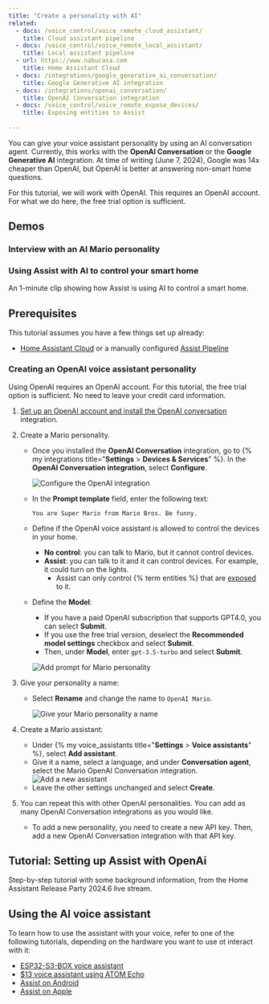 ```yaml
---
title: "Create a personality with AI"
related:
  - docs: /voice_control/voice_remote_cloud_assistant/
    title: Cloud assistant pipeline
  - docs: /voice_control/voice_remote_local_assistant/
    title: Local assistant pipeline
  - url: https://www.nabucasa.com
    title: Home Assistant Cloud
  - docs: /integrations/google_generative_ai_conversation/
    title: Google Generative AI integration
  - docs: /integrations/openai_conversation/
    title: OpenAI Conversation integration
  - docs: /voice_control/voice_remote_expose_devices/
    title: Exposing entities to Assist
    
---
```


You can give your voice assistant personality by using an AI conversation agent. Currently, this works with the **OpenAI Conversation** or the **Google Generative AI** integration. At time of writing (June 7, 2024), Google was 14x cheaper than OpenAI, but OpenAI is better at answering non-smart home questions.

For this tutorial, we will work with OpenAI. This requires an OpenAI account. For what we do here, the free trial option is sufficient.

## Demos

### Interview with an AI Mario personality

<lite-youtube videoid="eLx8_NAqptk" videotitle="Give your voice assistant personality using the OpenAI integration"></lite-youtube>

### Using Assist with AI to control your smart home

An 1-minute clip showing how Assist is using AI to control a smart home.

<lite-youtube videoid="KXoIpwKsekY" videotitle="Demo of using Assist with an AI to control your smart home!"></lite-youtube>

## Prerequisites

This tutorial assumes you have a few things set up already:

- [Home Assistant Cloud](https://www.nabucasa.com) or a manually configured [Assist Pipeline](/integrations/assist_pipeline)

### Creating an OpenAI voice assistant personality

Using OpenAI requires an OpenAI account. For this tutorial, the free trial option is sufficient. No need to leave your credit card information.

1. [Set up an OpenAI account and install the OpenAI conversation](/integrations/openai_conversation/) integration.
2. Create a Mario personality.
   - Once you installed the **OpenAI Conversation** integration, go to {% my integrations title="**Settings** > **Devices & Services**" %}. In the **OpenAI Conversation integration**, select **Configure**.
  
      ![Configure the OpenAI integration](/images/assist/assistant-openai-mario-config.png)
   - In the **Prompt template** field, enter the following text:
  
       `You are Super Mario from Mario Bros. Be funny.`

   - Define if the OpenAI voice assistant is allowed to control the devices in your home.
     - **No control**: you can talk to Mario, but it cannot control devices.
     - **Assist**: you can talk to it and it can control devices. For example, it could turn on the lights.
       - Assist can only control {% term entities %} that are [exposed](/voice_control/voice_remote_expose_devices/) to it.
   - Define the **Model**:
     - If you have a paid OpenAI subscription that supports GPT4.0, you can select **Submit**.
     - If you use the free trial version, deselect the **Recommended model settings** checkbox and select **Submit**.
     - Then, under **Model**, enter `gpt-3.5-turbo` and select **Submit**.
  
      ![Add prompt for Mario personality](/images/assist/assistant-openai-mario-09.png)
  
3. Give your personality a name:
   - Select **Rename** and change the name to `OpenAI Mario`.
  
      ![Give your Mario personality a name](/images/assist/mario_rename.png)
4. Create a Mario assistant:
   - Under {% my voice_assistants title="**Settings** > **Voice assistants**" %}, select **Add assistant**.
   - Give it a name, select a language, and under **Conversation agent**, select the Mario OpenAI Conversation integration.
   ![Add a new assistant](/images/assist/assistant-openai-mario-04.png)
   - Leave the other settings unchanged and select **Create**.
5. You can repeat this with other OpenAI personalities. You can add as many OpenAI Conversation integrations as you would like.
   - To add a new personality, you need to create a new API key. Then, add a new OpenAI Conversation integration with that API key.

## Tutorial: Setting up Assist with OpenAi

Step-by-step tutorial with some background information, from the Home Assistant Release Party 2024.6 live stream.

<lite-youtube videoid="xMFC8yaVtpI" videoStartAt="176" videotitle="Home Assistant Release Party 2024.6"></lite-youtube>

## Using the AI voice assistant

To learn how to use the assistant with your voice, refer to one of the following tutorials, depending on the hardware you want to use ot interact with it:

- [ESP32-S3-BOX voice assistant](/voice_control/s3_box_voice_assistant/)
- [$13 voice assistant using ATOM Echo](/voice_control/thirteen-usd-voice-remote/)
- [Assist on Android](/voice_control/android/)
- [Assist on Apple](/voice_control/apple/)

